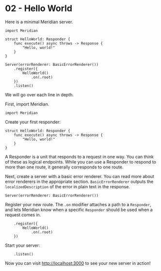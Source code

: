 # 02 - Hello World

Here is a minimal Meridian server.

    import Meridian
    
    struct HelloWorld: Responder {
        func execute() async throws -> Response {
            "Hello, world!"
        }
    }
    
    Server(errorRenderer: BasicErrorRenderer())
        .register({
            HelloWorld()
                .on(.root)
        })
        .listen()

We will go over each line in depth.

First, import Meridian.

    import Meridian
    
Create your first responder:

    struct HelloWorld: Responder {
        func execute() async throws -> Response {
            "Hello, world!"
        }
    }

A Responder is a unit that responds to a request in one way. You can think of these as logical endpoints. While you can use a Responder to respond to more than one route, it generally corresponds to one route.
    
Next, create a server with a basic error renderer. You can read more about error renderers in the appropriate section. `BasicErrorRenderer` outputs the `localizedDescription` of the error in plain text in the response.
    
    Server(errorRenderer: BasicErrorRenderer())

Register your new route. The `.on` modifier attaches a path to a `Responder`, and lets Meridian know when a specific `Responder` should be used when a request comes in.

        .register({
            HelloWorld()
                .on(.root)
        })

Start your server:

        .listen()

Now you can visit [http://localhost:3000](http://localhost:3000) to see your new server in action!